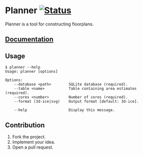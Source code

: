 # Planner [![Status][status-img]][status-url]

Planner is a tool for constructing floorplans.

## [Documentation][doc]

## Usage

```
$ planner --help
Usage: planner [options]

Options:
    --database <path>        SQLite database (required).
    --table <name>           Table containing area estimates (required).
    --cores <number>         Number of cores (required).
    --format (3d-ice|svg)    Output format [default: 3d-ice].

    --help                   Display this message.
```

## Contribution

1. Fork the project.
2. Implement your idea.
3. Open a pull request.

[doc]: https://learning-on-chip.github.io/planner
[status-img]: https://travis-ci.org/learning-on-chip/planner.svg?branch=master
[status-url]: https://travis-ci.org/learning-on-chip/planner
